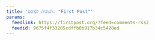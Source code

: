 ```yaml
---
title: 'תגובות לפוסט: "First Post"'
params:
  feedlink: https://firstpost.org/?feed=comments-rss2
  feedid: 9675f4f33205cdffb0b917b34c5428ed
---
```

